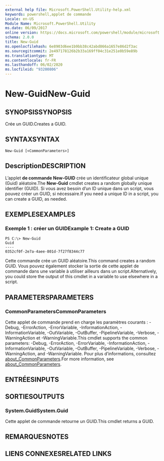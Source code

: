 ```yaml
---
external help file: Microsoft.PowerShell.Utility-help.xml
keywords: powershell,applet de commande
Locale: en-US
Module Name: Microsoft.PowerShell.Utility
ms.date: 06/09/2017
online version: https://docs.microsoft.com/powershell/module/microsoft.powershell.utility/new-guid?view=powershell-5.1&WT.mc_id=ps-gethelp
schema: 2.0.0
title: New-Guid
ms.openlocfilehash: 6e8903d6ee1b9bb38c42abd866a1657e86d2f3ac
ms.sourcegitcommit: 2e497178126b2b33a169ff04c31e251e0b59e89b
ms.translationtype: MT
ms.contentlocale: fr-FR
ms.lasthandoff: 06/02/2020
ms.locfileid: "93200806"
---
```

# <span data-ttu-id="de89b-103">New-Guid</span><span class="sxs-lookup"><span data-stu-id="de89b-103">New-Guid</span></span>

## <span data-ttu-id="de89b-104">SYNOPSIS</span><span class="sxs-lookup"><span data-stu-id="de89b-104">SYNOPSIS</span></span>
<span data-ttu-id="de89b-105">Crée un GUID.</span><span class="sxs-lookup"><span data-stu-id="de89b-105">Creates a GUID.</span></span>

## <span data-ttu-id="de89b-106">SYNTAX</span><span class="sxs-lookup"><span data-stu-id="de89b-106">SYNTAX</span></span>

```
New-Guid [<CommonParameters>]
```

## <span data-ttu-id="de89b-107">Description</span><span class="sxs-lookup"><span data-stu-id="de89b-107">DESCRIPTION</span></span>
<span data-ttu-id="de89b-108">L’applet **de commande New-GUID** crée un identificateur global unique (Guid) aléatoire.</span><span class="sxs-lookup"><span data-stu-id="de89b-108">The **New-Guid** cmdlet creates a random globally unique identifier (GUID).</span></span>
<span data-ttu-id="de89b-109">Si vous avez besoin d’un ID unique dans un script, vous pouvez créer un GUID, si nécessaire.</span><span class="sxs-lookup"><span data-stu-id="de89b-109">If you need a unique ID in a script, you can create a GUID, as needed.</span></span>

## <span data-ttu-id="de89b-110">EXEMPLES</span><span class="sxs-lookup"><span data-stu-id="de89b-110">EXAMPLES</span></span>

### <span data-ttu-id="de89b-111">Exemple 1 : créer un GUID</span><span class="sxs-lookup"><span data-stu-id="de89b-111">Example 1: Create a GUID</span></span>

```
PS C:\> New-Guid
Guid
----
0352cf0f-2e7a-4aee-801d-7f27f8344c77
```

<span data-ttu-id="de89b-112">Cette commande crée un GUID aléatoire.</span><span class="sxs-lookup"><span data-stu-id="de89b-112">This command creates a random GUID.</span></span>
<span data-ttu-id="de89b-113">Vous pouvez également stocker la sortie de cette applet de commande dans une variable à utiliser ailleurs dans un script.</span><span class="sxs-lookup"><span data-stu-id="de89b-113">Alternatively, you could store the output of this cmdlet in a variable to use elsewhere in a script.</span></span>

## <span data-ttu-id="de89b-114">PARAMETERS</span><span class="sxs-lookup"><span data-stu-id="de89b-114">PARAMETERS</span></span>

### <span data-ttu-id="de89b-115">CommonParameters</span><span class="sxs-lookup"><span data-stu-id="de89b-115">CommonParameters</span></span>
<span data-ttu-id="de89b-116">Cette applet de commande prend en charge les paramètres courants : -Debug, -ErrorAction, -ErrorVariable, -InformationAction, -InformationVariable, -OutVariable, -OutBuffer, -PipelineVariable, -Verbose, -WarningAction et -WarningVariable.</span><span class="sxs-lookup"><span data-stu-id="de89b-116">This cmdlet supports the common parameters: -Debug, -ErrorAction, -ErrorVariable, -InformationAction, -InformationVariable, -OutVariable, -OutBuffer, -PipelineVariable, -Verbose, -WarningAction, and -WarningVariable.</span></span> <span data-ttu-id="de89b-117">Pour plus d’informations, consultez [about_CommonParameters](../Microsoft.PowerShell.Core/About/about_CommonParameters.md).</span><span class="sxs-lookup"><span data-stu-id="de89b-117">For more information, see [about_CommonParameters](../Microsoft.PowerShell.Core/About/about_CommonParameters.md).</span></span>

## <span data-ttu-id="de89b-118">ENTRÉES</span><span class="sxs-lookup"><span data-stu-id="de89b-118">INPUTS</span></span>

## <span data-ttu-id="de89b-119">SORTIES</span><span class="sxs-lookup"><span data-stu-id="de89b-119">OUTPUTS</span></span>

### <span data-ttu-id="de89b-120">System.Guid</span><span class="sxs-lookup"><span data-stu-id="de89b-120">System.Guid</span></span>
<span data-ttu-id="de89b-121">Cette applet de commande retourne un GUID.</span><span class="sxs-lookup"><span data-stu-id="de89b-121">This cmdlet returns a GUID.</span></span>

## <span data-ttu-id="de89b-122">REMARQUES</span><span class="sxs-lookup"><span data-stu-id="de89b-122">NOTES</span></span>

## <span data-ttu-id="de89b-123">LIENS CONNEXES</span><span class="sxs-lookup"><span data-stu-id="de89b-123">RELATED LINKS</span></span>
